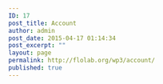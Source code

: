 ```yaml
---
ID: 17
post_title: Account
author: admin
post_date: 2015-04-17 01:14:34
post_excerpt: ""
layout: page
permalink: http://flolab.org/wp3/account/
published: true
---
```


